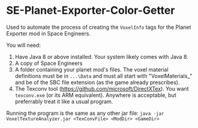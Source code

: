 # SE-Planet-Exporter-Color-Getter
Used to automate the process of creating the `VoxelInfo` tags for the Planet Exporter mod in Space Engineers.

You will need:
 1. Have Java 8 or above installed. Your system likely comes with Java 8.
 3. A copy of Space Engineers
 4. A folder containing your planet mod's files. The voxel material definitions must be in `...\Data` and must all start with "VoxelMaterials_" and be of the SBC file extension (as the game already prescribes).
 5. The Texconv tool (https://github.com/microsoft/DirectXTex). You want `texconv.exe` (or its ARM equivalent). Anywhere is acceptable, but preferrably treat it like a usual program.

Running the program is the same as any other jar file:
`java -jar VoxelTextureAnalyzer.jar <TexConvFile> <ModDir> <GameDir>`
